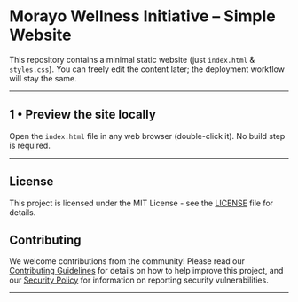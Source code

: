 # Morayo Wellness Initiative – Simple Website

This repository contains a minimal static website (just `index.html` & `styles.css`). You can freely edit the content later; the deployment workflow will stay the same.

---

## 1 • Preview the site locally

Open the `index.html` file in any web browser (double-click it). No build step is required.

---

## License

This project is licensed under the MIT License - see the [LICENSE](LICENSE) file for details.

## Contributing

We welcome contributions from the community! Please read our [Contributing Guidelines](CONTRIBUTING.md) for details on how to help improve this project, and our [Security Policy](SECURITY.md) for information on reporting security vulnerabilities.

---